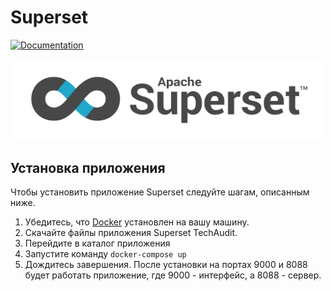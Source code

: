 # Superset
[![Documentation](https://img.shields.io/badge/docs-apache.org-blue.svg)](https://superset.apache.org)

<img
  src="https://github.com/apache/superset/raw/master/superset-frontend/src/assets/branding/superset-logo-horiz-apache.png"
  alt="Superset"
  width="500"
/>

## Установка приложения

Чтобы установить приложение Superset следуйте шагам, описанным ниже.
1. Убедитесь, что [Docker](https://www.docker.com/products/docker-desktop/) установлен на вашу машину.
2. Скачайте файлы приложения Superset TechAudit.
3. Перейдите в каталог приложения
4. Запустите команду `docker-compose up`
5. Дождитесь завершения. 
После установки на портах 9000 и 8088 будет работать приложение, где 9000 - интерфейс, а 8088 - сервер.
